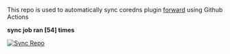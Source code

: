 This repo is used to automatically sync coredns plugin [forward](https://github.com/QZLin/forward) using Github Actions

**sync job ran [54] times**

[![Sync Repo](https://github.com/QZLin/coredns-extract/actions/workflows/sync.yaml/badge.svg)](https://github.com/QZLin/coredns-extract/actions/workflows/sync.yaml)
